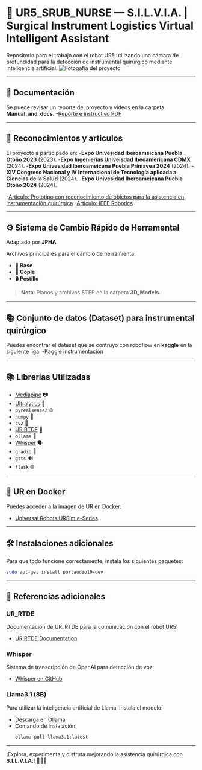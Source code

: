 # 🤖 UR5_SRUB_NURSE — S.I.L.V.I.A. | **Surgical Instrument Logistics Virtual Intelligent Assistant**

Repositorio para el trabajo con el robot UR5 utilizando una cámara de profundidad para la detección de instrumental quirúrgico mediante inteligencia artificial.
![Fotogafía del proyecto](Manual_and_docs/Fotogafías/PORTADA.png)

---

## 🔗 **Documentación**
Se puede revisar un reporte del proyecto y videos en la carpeta **Manual_and_docs**.
-[Reporte e instructivo PDF](Manual_and_docs/UR5%20-%20Reporte%20de%20documentación.pdf)

---

## 🔗 **Reconocimientos y articulos**
El proyecto a participado en:
-**Expo Univesidad Iberoameicana Puebla Otoño 2023** (2023).
-**Expo Ingenierías Univeisdad Ibeoamericana CDMX** (2024).
-**Expo Univesidad Iberoameicana Puebla Primavea 2024** (2024).
-**XIV Congreso Nacional y IV Internacional de Tecnología aplicada a Ciencias de la Salud** (2024).
-**Expo Univesidad Iberoameicana Puebla Otoño 2024** (2024).

-[Articulo: Prototipo con reconocimiento de objetos para la asistencia en instrumentación quirúrgica](https://repositorio.iberopuebla.mx/handle/20.500.11777/5915)
-[Articulo: IEEE Robotics](https://ieeexplore.ieee.org/document/10765997)

---

## ⚙️ **Sistema de Cambio Rápido de Herramental**

Adaptado por **JPHA**  

Archivos principales para el cambio de herramienta:
- **🔗 Base**
- **🔩 Cople**
- **🔒 Pestillo**

> **Nota**: Planos y archivos STEP en la carpeta **3D_Models**.

---

## 📚 **Conjunto de datos (Dataset) para instrumental quirúrgico**
Puedes encontrar el dataset que se contruyo con roboflow en **kaggle** en la siguiente liga:
-[Kaggle instrumentación](https://www.kaggle.com/datasets/jphajp/ur5e-srube-nurse-surgical-instruments/data)

---

## 📚 **Librerías Utilizadas**

- [Mediapipe](https://google.github.io/mediapipe/) 📷
- [Ultralytics](https://ultralytics.com/) 🧠
- `pyrealsense2` 🌐
- `numpy` 📐
- `cv2` 🎥
- [UR RTDE](https://sdurobotics.gitlab.io/ur_rtde/index.html) 🤖
- `ollama` 🦙
- [Whisper](https://github.com/openai/whisper) 🗣️
- `gradio` 🌉
- `gtts` 🔊
- `flask` 🌐

---

## 🐋 **UR en Docker**

Puedes acceder a la imagen de UR en Docker:
- [Universal Robots URSim e-Series](https://hub.docker.com/r/universalrobots/ursim_e-series)

---

## 🛠️ **Instalaciones adicionales**

Para que todo funcione correctamente, instala los siguientes paquetes:

```bash
sudo apt-get install portaudio19-dev
```

---

## 🔗 **Referencias adicionales**

### UR_RTDE
Documentación de UR_RTDE para la comunicación con el robot UR5:
- [UR RTDE Documentation](https://sdurobotics.gitlab.io/ur_rtde/index.html)

### Whisper
Sistema de transcripción de OpenAI para detección de voz:
- [Whisper en GitHub](https://github.com/openai/whisper)

### Llama3.1 (8B)
Para utilizar la inteligencia artificial de Llama, instala el modelo:
- [Descarga en Ollama](https://ollama.com/download)
- Comando de instalación:
  ```bash
  ollama pull llama3.1:latest
  ```

--- 

¡Explora, experimenta y disfruta mejorando la asistencia quirúrgica con **S.I.L.V.I.A.**! 👩‍⚕️🤖
